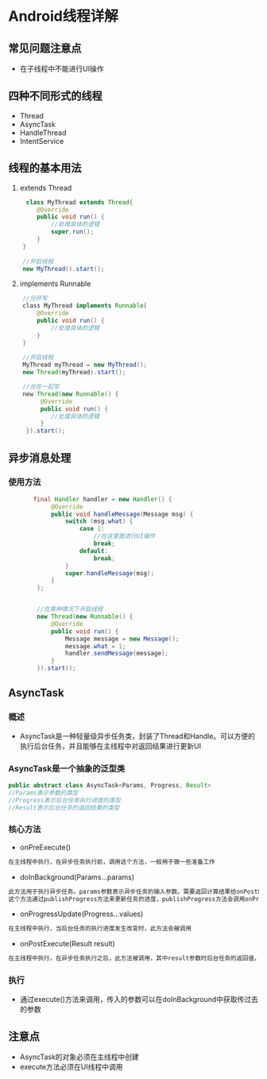 # Android线程详解

## 常见问题注意点
* 在子线程中不能进行UI操作

## 四种不同形式的线程
* Thread
* AsyncTask
* HandleThread
* IntentService

## 线程的基本用法
1. extends Thread
```java
     class MyThread extends Thread{
        @Override
        public void run() {
            //处理具体的逻辑
            super.run();
        }
    }
    
    //开启线程
    new MyThread().start();
```
2. implements Runnable
```java
    //分开写
    class MyThread implements Runnable{
        @Override
        public void run() {
            //处理具体的逻辑
        }
    }
    
    //开启线程
    MyThread myThread = new MyThread();
    new Thread(myThread).start();
```
```java
    //合在一起写
    new Thread(new Runnable() {
         @Override
         public void run() {
            //处理具体的逻辑     
         }
     }).start();
```

## 异步消息处理
### 使用方法
```java
       final Handler handler = new Handler() {
            @Override
            public void handleMessage(Message msg) {
                switch (msg.what) {
                    case 1:
                        //在这里面进行UI操作
                        break;
                    default:
                        break;
                }
                super.handleMessage(msg);
            }
        };


        //在某种情况下开启线程
        new Thread(new Runnable() {
            @Override
            public void run() {
                Message message = new Message();
                message.what = 1;
                handler.sendMessage(message);
            }
        }).start();
```

## AsyncTask
### 概述
* AsyncTask是一种轻量级异步任务类，封装了Thread和Handle。可以方便的执行后台任务，并且能够在主线程中对返回结果进行更新UI
### AsyncTask是一个抽象的泛型类
```java
public abstract class AsyncTask<Params, Progress, Result>
//Params表示参数的类型
//Progress表示后台任务执行进度的类型
//Result表示后台任务的返回结果的类型
```
### 核心方法
* onPreExecute()
```java
在主线程中执行，在异步任务执行前，调用这个方法，一般用于做一些准备工作
```
* doInBackground(Params...params)
```java
此方法用于执行异步任务。params参数表示异步任务的输入参数。需要返回计算结果给onPostExecute()方法。
这个方法通过publishProgress方法来更新任务的进度，publishProgress方法会调用onProgressUpdate方法
```
* onProgressUpdate(Progress...values)
```java
在主线程中执行，当后台任务的执行进度发生改变时，此方法会被调用
```
* onPostExecute(Result result)
```java
在主线程中执行，在异步任务执行之后，此方法被调用，其中result参数时后台任务的返回值，即doInBackground的返回值
```
### 执行
* 通过execute()方法来调用，传入的参数可以在doInBackground中获取传过去的参数

## 注意点
* AsyncTask的对象必须在主线程中创建
* execute方法必须在UI线程中调用



